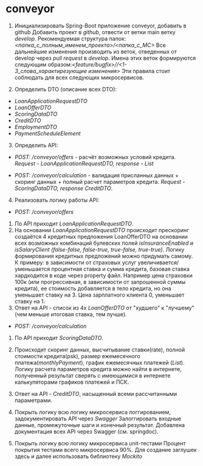 # conveyor
1. Инициализировать Spring-Boot приложение conveyor, добавить в github
Добавить проект в *github*, отвести от ветки main ветку *develop*.
Рекомендуемая структура папок: *<папка_с_полным_именем_проекта>/<папка_с_МС>*
Все дальнейшие изменения производить из веток, отведенных от develop через *pull request* в *develop*.
Имена этих веток формируются следующим образом:*<feature/bugfix>/<MS-name>/<1-3_слова_характирезующие изменения>*
Эти правила стоит соблюдать для всех следующих микросервисов.

2. Определить DTO (описание всех DTO):
  * *LoanApplicationRequestDTO*
  * *LoanOfferDTO*
  * *ScoringDataDTO*
  * *CreditDTO*
  * *EmploymentDTO*
  * *PaymentScheduleElement*

3. Определить API:
  * *POST: /conveyor/offers* - расчёт возможных условий кредита.
    *Request - LoanApplicationRequestDTO, response - List<LoanOfferDTO>*

  * *POST: /conveyor/calculation* - валидация присланных данных + скоринг данных + полный расчет параметров кредита.
    *Request - ScoringDataDTO, response CreditDTO*.

4. Реализовать логику работы API:
  * *POST: /conveyor/offers*
  1. По API приходит *LoanApplicationRequestDTO*.
  2. На основании *LoanApplicationRequestDTO* происходит прескоринг создаётся 4 кредитных предложения
     LoanOfferDTO на основании всех возможных комбинаций булевских полей *isInsuranceEnabled* и
     *isSalaryClient (false-false, false-true, true-false, true-true)*. Логику формирования кредитных предложений
     можно придумать самому. К примеру: в зависимости от страховых услуг увеличивается/уменьшается процентная ставка
     и сумма кредита, базовая ставка хардкодится в коде через property файл. Например цена страховки 100к
     (или прогрессивная, в зависимости от запрошенной суммы кредита), ее стоимость добавляется в тело кредита,
     но она уменьшает ставку на 3. Цена зарплатного клиента 0, уменьшает ставку на 1.
  3. Ответ на API - список из 4х *LoanOfferDTO* от "худшего" к "лучшему" (чем меньше итоговая ставка, тем лучше).
  * *POST: /conveyor/calculation*
  1. По API приходит *ScoringDataDTO*.
  2. Происходит скоринг данных, высчитывание ставки(rate), полной стоимости кредита(psk),
     размер ежемесячного платежа(*monthlyPayment*),
     график ежемесячных платежей (*List<PaymentScheduleElement>*). Логику расчета параметров кредита
     можно найти в интернете, полученный результат сверять с имеющимися в интернете калькуляторами графиков платежей и ПСК.
  3. Ответ на API - *CreditDTO*, насыщенный всеми рассчитанными параметрами.

5. Покрыть логику всю логику микросервиса логгированием, задокументировать API через *Swagger*
   Залоггировать входные данные, промежуточные шаги и конечный результат.
   Добавлена документация всех API через Swagger (см. springdoc).

6. Покрыть логику всю логику микросервиса unit-тестами
   Процент покрытия тестами всего микросервиса 90%. Для создание заглушек здесь и далее использовать библиотеку *Mockito*